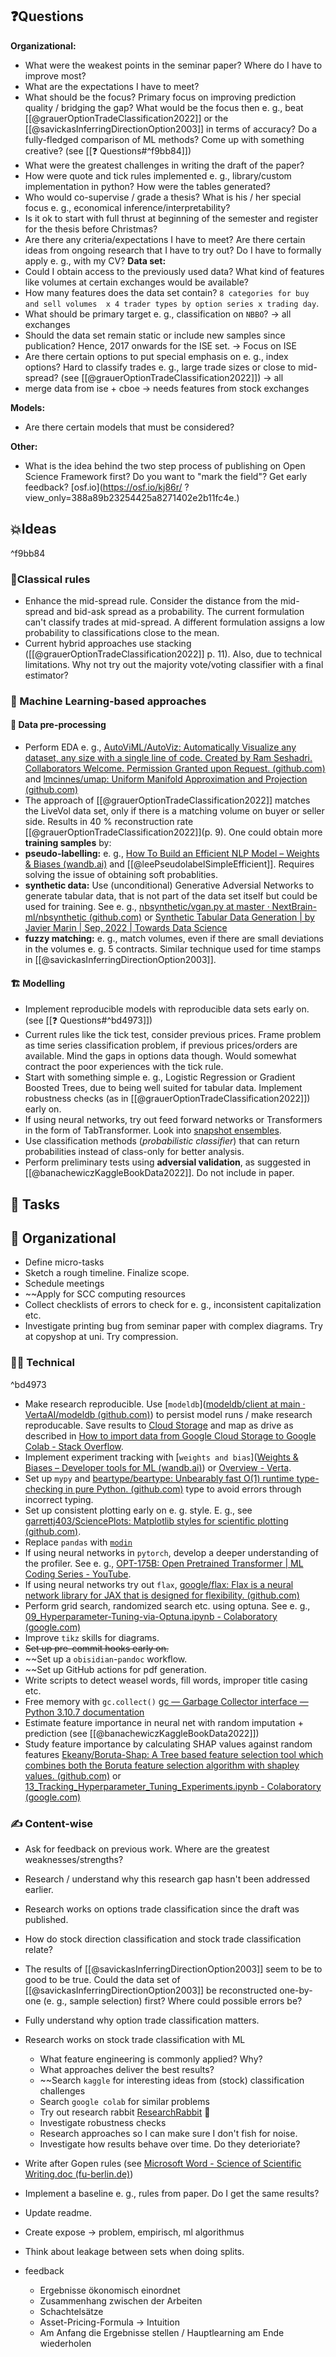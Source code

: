 

## ❓Questions
**Organizational:**
- What were the weakest points in the seminar paper? Where do I have to improve most?
- What are the expectations I have to meet?
- What should be the focus? Primary focus on improving prediction quality / bridging the gap? What would be the focus then e. g., beat [[@grauerOptionTradeClassification2022]] or the [[@savickasInferringDirectionOption2003]] in terms of accuracy?  Do a fully-fledged comparison of ML methods? Come up with something creative? (see [[❓ Questions#^f9bb84]])
- What were the greatest challenges in writing the draft of the paper?
- How were quote and tick rules implemented e. g., library/custom implementation in python? How were the tables generated?
- Who would co-supervise / grade a thesis? What is his / her special focus e. g., economical inference/interpretability?
- Is it ok to start with full thrust at beginning of the semester and register for the thesis before Christmas?
- Are there any criteria/expectations I have to meet? Are there certain ideas from ongoing research that I have to try out? Do I have to formally apply e. g., with my CV?
**Data set:**
- Could I obtain access to the previously used data? What kind of features like volumes at certain exchanges would be available?
- How many features does the data set contain? `8 categories for buy and sell volumes  x 4 trader types by option series x trading day`. 
- What should be primary target e. g., classification on `NBBO`? -> all exchanges
- Should the data set remain static or include new samples since publication? Hence, 2017 onwards for the ISE set. -> Focus on ISE 
- Are there certain options to put special emphasis on e. g., index options? Hard to classify trades e. g., large trade sizes or close to mid-spread? (see [[@grauerOptionTradeClassification2022]]) -> all
- merge data from ise + cboe -> needs features from stock exchanges

**Models:**
- Are there certain models that must be considered?

**Other:**
- What is the idea behind the two step process of publishing on Open Science Framework first? Do you want to "mark the field"? Get early feedback? [osf.io](https://osf.io/kj86r/ ?view_only=388a89b23254425a8271402e2b11fc4e.)

## 💥Ideas

^f9bb84

### 📜Classical rules
- Enhance the mid-spread rule. Consider the distance from the mid-spread and bid-ask spread as a probability. The current formulation can't classify trades at mid-spread. A different formulation assigns a low probability to classifications close to the mean.
- Current hybrid approaches use stacking ([[@grauerOptionTradeClassification2022]] p. 11). Also, due to technical limitations. Why not try out the majority vote/voting classifier with a final estimator?

### 🧠 Machine Learning-based approaches

#### 🦺 Data pre-processing
- Perform EDA e. g., [AutoViML/AutoViz: Automatically Visualize any dataset, any size with a single line of code. Created by Ram Seshadri. Collaborators Welcome. Permission Granted upon Request. (github.com)](https://github.com/AutoViML/AutoViz) and [lmcinnes/umap: Uniform Manifold Approximation and Projection (github.com)](https://github.com/lmcinnes/umap)
- The approach of [[@grauerOptionTradeClassification2022]] matches the LiveVol data set, only if there is a matching volume on buyer or seller side. Results in 40 % reconstruction rate [[@grauerOptionTradeClassification2022]](p. 9). One could obtain more **training samples** by:
- **pseudo-labelling:** e. g., [How To Build an Efficient NLP Model – Weights & Biases (wandb.ai)](https://wandb.ai/darek/fbck/reports/How-To-Build-an-Efficient-NLP-Model--VmlldzoyNTE5MDEx) and [[@leePseudolabelSimpleEfficient]]. Requires solving the issue of obtaining soft probablities.
- **synthetic data:** Use (unconditional) Generative Adversial Networks to generate tabular data, that is not part of the data set itself but could be used for training. See e. g., [nbsynthetic/vgan.py at master · NextBrain-ml/nbsynthetic (github.com)](https://github.com/NextBrain-ml/nbsynthetic/blob/master/src/nbsynthetic/vgan.py) or [Synthetic Tabular Data Generation | by Javier Marin | Sep, 2022 | Towards Data Science](https://towardsdatascience.com/synthetic-tabular-data-generation-34eb94a992ed)
- **fuzzy matching:** e. g., match volumes, even if there are small deviations in the volumes e. g. 5 contracts. Similar technique used for time stamps in [[@savickasInferringDirectionOption2003]].

#### 🏗️ Modelling
- Implement reproducible models with reproducible data sets early on. (see [[❓ Questions#^bd4973]])
- Current rules like the tick test, consider previous prices. Frame problem as time series classification problem, if previous prices/orders are available. Mind the gaps in options data though. Would somewhat contract the poor experiences with the tick rule.
- Start with something simple e. g., Logistic Regression or Gradient Boosted Trees, due to being well suited for tabular data. Implement robustness checks (as in [[@grauerOptionTradeClassification2022]]) early on.
- If using neural networks, try out feed forward networks or Transformers in the form of TabTransformer. Look into [snapshot ensembles](https://arxiv.org/pdf/1704.00109.pdf).
- Use classification methods (*probabilistic classifier*) that can return probabilities instead of class-only for better analysis.
- Perform preliminary tests using **adversial validation**, as suggested in [[@banachewiczKaggleBookData2022]]. Do not include in paper.


## 🔔 Tasks

## 🏫 Organizational
- Define micro-tasks
- Sketch a rough timeline. Finalize scope.
- Schedule meetings
- ~~Apply for SCC computing resources
- Collect checklists of errors to check for e. g., inconsistent capitalization etc.
- Investigate printing bug from seminar paper with complex diagrams. Try at copyshop at uni. Try compression.

### 👨‍🚀 Technical

^bd4973

- Make research reproducible. Use [`modeldb`]([modeldb/client at main · VertaAI/modeldb (github.com)](https://github.com/VertaAI/modeldb/tree/main/client)) to persist model runs / make research reproducable. Save results to [Cloud Storage](https://cloud.google.com/storage?hl=de) and map as drive as described in [How to import data from Google Cloud Storage to Google Colab - Stack Overflow](https://stackoverflow.com/questions/51715268/how-to-import-data-from-google-cloud-storage-to-google-colab).
- Implement experiment tracking with [`weights and bias`]([Weights & Biases – Developer tools for ML (wandb.ai)](https://wandb.ai/site)) or [Overview - Verta](https://docs.verta.ai/verta/). 
- Set up `mypy` and [beartype/beartype: Unbearably fast O(1) runtime type-checking in pure Python. (github.com)](https://github.com/beartype/beartype) type to avoid errors through incorrect typing. 
- Set up consistent plotting early on e. g. style. E. g., see [garrettj403/SciencePlots: Matplotlib styles for scientific plotting (github.com)](https://github.com/garrettj403/SciencePlots).
- Replace `pandas` with [`modin`](https://github.com/modin-project/modin)
- If using neural networks in `pytorch`, develop a deeper understanding of the profiler. See e. g., [OPT-175B: Open Pretrained Transformer | ML Coding Series - YouTube](https://www.youtube.com/watch?v=5RUOrXl3nag). 
- If using neural networks try out `flax`, [google/flax: Flax is a neural network library for JAX that is designed for flexibility. (github.com)](https://github.com/google/flax)
- Perform grid search, randomized search etc. using optuna. See e. g., [09_Hyperparameter-Tuning-via-Optuna.ipynb - Colaboratory (google.com)](https://colab.research.google.com/github/PacktPublishing/Hyperparameter-Tuning-with-Python/blob/main/09_Hyperparameter-Tuning-via-Optuna.ipynb#scrollTo=4351b97c-dac3-4aed-936b-55d145c6140a)
- Improve `tikz` skills for diagrams.
- ~~Set up pre-commit hooks early on.~~
- ~~Set up a `obisidian`-`pandoc` workflow.
- ~~Set up GitHub actions for pdf generation.
- Write scripts to detect weasel words, fill words, improper title casing etc.
- Free memory with `gc.collect()` [gc — Garbage Collector interface — Python 3.10.7 documentation](https://docs.python.org/3/library/gc.html)
- Estimate feature importance in neural net with random imputation + prediction (see [[@banachewiczKaggleBookData2022]])
- Study feature importance by calculating SHAP values against random features [Ekeany/Boruta-Shap: A Tree based feature selection tool which combines both the Boruta feature selection algorithm with shapley values. (github.com)](https://github.com/Ekeany/Boruta-Shap) or [13_Tracking_Hyperparameter_Tuning_Experiments.ipynb - Colaboratory (google.com)](https://colab.research.google.com/github/PacktPublishing/Hyperparameter-Tuning-with-Python/blob/main/13_Tracking_Hyperparameter_Tuning_Experiments.ipynb#scrollTo=cd66e831-43a4-469f-9eea-443fbea38ce8)

### ✍️ Content-wise
- Ask for feedback on previous work. Where are the greatest weaknesses/strengths?
- Research / understand why this research gap hasn't been addressed earlier.
- Research works on options trade classification since the draft was published.
- How do stock direction classification and stock trade classification relate?
- The results of [[@savickasInferringDirectionOption2003]] seem to be to good to be true. Could the data set of [[@savickasInferringDirectionOption2003]] be reconstructed one-by-one (e. g., sample selection) first? Where could possible errors be?
- Fully understand why option trade classification matters.
- Research works on stock trade classification with ML
	- What feature engineering is commonly applied? Why?
	- What approaches deliver the best results?
	- ~~Search `kaggle` for interesting ideas from (stock) classification challenges
	- Search `google colab` for similar problems
	- Try out research rabbit [ResearchRabbit](https://www.researchrabbit.ai/) 💫
	- Investigate robustness checks
	- Research approaches so I can make sure I don't fish for noise.
	- Investigate how results behave over time. Do they deterioriate?
- Write after Gopen rules (see [Microsoft Word - Science of Scientific Writing.doc (fu-berlin.de)](http://www.inf.fu-berlin.de/lehre/pmo/eng/ScientificWriting.pdf))
- Implement a baseline e. g., rules from paper. Do I get the same results?
- Update readme.
- Create expose -> problem, empirisch, ml algorithmus
- Think about leakage between sets when doing splits.

- feedback
	- Ergebnisse ökonomisch einordnet
	- Zusammenhang zwischen der Arbeiten
	- Schachtelsätze
	- Asset-Pricing-Formula -> Intuition 
	- Am Anfang die Ergebnisse stellen / Hauptlearning am Ende wiederholen